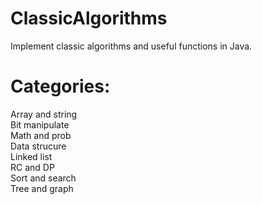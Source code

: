 ClassicAlgorithms
=================

Implement classic algorithms and useful functions in Java. 

<h1>Categories: </h1>
Array and string</br>
Bit manipulate</br>
Math and prob</br>
Data strucure</br>
Linked list</br>
RC and DP</br>
Sort and search</br>
Tree and graph</br>
 
